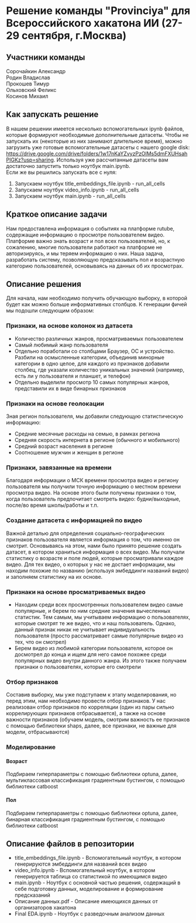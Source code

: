# Решение команды "Provinciya" для Всероссийского хакатона ИИ (27-29 сентября, г.Москва)
## Участники команды
Сорочайкин Александр   
Родин Владислав  
Прокошев Тимур  
Ольховский Феликс  
Косинов Михаил
## Как запускать решение
В нашем решении имеется несколько вспомогательных ipynb файлов, которые формируют необходимые дополнительные датасеты. Чтобы не запускать их (некоторые из них занимают длительное время), можно загрузить уже готовые вспомогательные датасеты с нашего google disk: https://drive.google.com/drive/folders/1w17nKaYZvyzPzOlMs5dmFXUHsahPIGKz?usp=sharing. Используя уже рассчитанные датасеты вам достаточно запустить только ноутбук main.ipynb.  
Если же вы решились запускать все с нуля:
1. Запускаем ноутбук title_embeddings_file.ipynb - run_all_cells
2. Запускаем ноутбук video_info.ipynb - run_all_cells
3. Запускаем ноутбук main.ipynb - run_all_cells
## Краткое описание задачи
Нам предоставлена информация о событиях на платформе rutube, содержащие информацию о просмотре пользователем видео. 
Платформе важно знать возраст и пол всех пользователей, но, к сожалению, многие пользователи работают на платформе
не авторизируясь, и мы теряем информацию о них. Наша задача, разработать систему, позволяющую предсказывать пол и 
возрастную категорию пользователей, основываясь на данных об их просмотрах.
## Описание решения
Для начала, нам необходимо получить обучающую выборку, в которой будет как можно больше информативных столбцов. К генерации фичей мы подошли следующим образом:
### Признаки, на основе колонок из датасета
- Количество различных жанров, просматриваемых пользователем
- Самый любимый жанр пользователя
- Отдельно поработали со столбцами Браузер, ОС и устройство. Разбили на осмысленные категории, объединив минорные категории в одно целое, для каждого из признаков добавили столбец, где указали количество уникальных значений (например, есть ли у пользователя и планшет, и телефон)
- Отдельно выделили просмотр 10 самых популярных жанров, представили их в виде бинарных признаков
### Признаки на основе геолокации
Зная регион пользователя, мы добавили следующую статистическую информацию:
- Средние месячные расходы на семью, в рамках региона 
- Средняя скорость интернета в регионе (обычного и мобильного)
- Средний возраст населения в регионе
- Соотношение мужчин и женщин в регионе
### Признаки, завязанные на времени
Благодаря информации о МСК времени просмотра видео и региону пользователя мы получили точную информацию о местном времени просмотра видео.
На основе этого были получены признаки о том, когда пользователь предпочитает смотреть видео: будни/выходные, после/во время школы/работы и т.п.
### Создание датасета с информацией по видео
Важной деталью для определения социально-географических признаков пользователя является информация о том, что именно он смотрит.
Основываясь на этом, нами было принято решение создать датасет, в котором храниться информация о всех видео. Мы получали статистику
о возрасте и поле людей, которые просматривали каждое видео. Для тех видео, о которых у нас не достает информации, мы находим похожие по названию
(используя эмбеддинги названий видео) и заполняем статистику на их основе.
### Признаки на основе просматриваемых видео
- Находим среди всех просмотренных пользователем видео самые популярные, и берем по ним средние значения вычесленных статистик. Тем самым, мы учитываем информацию о пользователях, которые смотрят те же видео, что и наш пользователь. Однако, данный признак никак не учитывает индивидуальность пользователя (просто рассматривает самые популярные видео из тех, что он смотрел)
- Берем видео из любимой категории пользователя, которое он досмотрел до конца и ищем для него самое похожее среди популярных видео внутри данного жанра. Из этого также получаем признаки о пользователях, которые его смотрели
### Отбор признаков
Составив выборку, мы уже подступаем к этапу моделирования, но перед этим, нам необходимо провести отбор признаков. У нас реализован отбор признаков по корреляции (один из пары сильно коррелирующих признаков отбрасывается), а также на основе важности признаков (обучаем модель, смотрим важность ее признаков с помощью библиотеки shaps, далее, все признаки, не важные для модели, отбрасываются)
### Моделирование
#### Возраст
Подбираем гиперпараметры с помощью библиотеки optuna, далее, мультиклассовая классификация градиентным бустингом, с помощью библиотеки сatboost
#### Пол
Подбираем гиперпараметры с помощью библиотеки optuna, далее, бинарная классификация градиентным бустингом, с помощью библиотеки catboost
## Описание файлов в репозитории
- title_embeddings_file.ipynb - Вспомогательный ноутбук, в котором генерируются эмбеддинги для названий всех видео
- video_info.ipynb - Вспомогательный ноутбук, в котором генерируется таблица со статистикой по имеющимся видео
- main.ipynb - Ноутбук с основной частью решения, содержащий в себе подготовку данных, моделирование и формирование предсказаний
- Описание данных.pdf - Описание имеющихся данных от организаторов хакатона
- Final EDA.ipynb - Ноутбук с разведочным анализом данных
